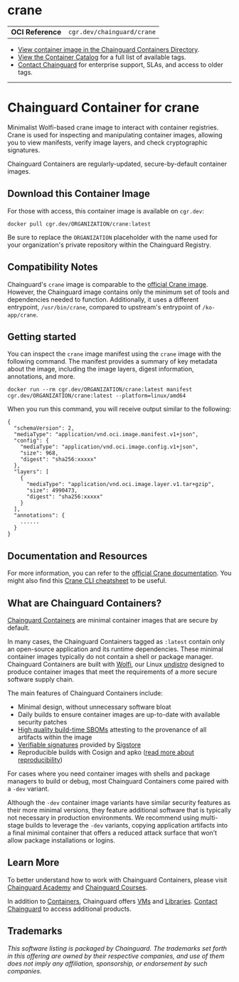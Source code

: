 <!--monopod:start-->
# crane
| | |
| - | - |
| **OCI Reference** | `cgr.dev/chainguard/crane` |


* [View container image in the Chainguard Containers Directory](https://images.chainguard.dev/directory/image/crane/overview).
* [View the Container Catalog](https://console.chainguard.dev/images/catalog) for a full list of available tags.
* [Contact Chainguard](https://www.chainguard.dev/contact?utm_source=readmes) for enterprise support, SLAs, and access to older tags.

---
<!--monopod:end-->

<!--overview:start-->
# Chainguard Container for crane

Minimalist Wolfi-based crane image to interact with container registries. Crane is used for inspecting and manipulating container images, allowing you to view manifests, verify image layers, and check cryptographic signatures.

Chainguard Containers are regularly-updated, secure-by-default container images.
<!--overview:end-->

<!--getting:start-->
## Download this Container Image
For those with access, this container image is available on `cgr.dev`:

```
docker pull cgr.dev/ORGANIZATION/crane:latest
```

Be sure to replace the `ORGANIZATION` placeholder with the name used for your organization's private repository within the Chainguard Registry.
<!--getting:end-->

<!--body:start-->
## Compatibility Notes

Chainguard's `crane` image is comparable to the [official Crane image](gcr.io/go-containerregistry/crane). However, the Chainguard image contains only the minimum set of tools and dependencies needed to function. Additionally, it uses a different entrypoint, `/usr/bin/crane`, compared to upstream's entrypoint of `/ko-app/crane`.

## Getting started

You can inspect the `crane` image manifest using the `crane` image with the following command. The manifest provides a summary of key metadata about the image, including the image layers, digest information, annotations, and more.

```shell
docker run --rm cgr.dev/ORGANIZATION/crane:latest manifest cgr.dev/ORGANIZATION/crane:latest --platform=linux/amd64
```

When you run this command, you will receive output similar to the following:

```
{
  "schemaVersion": 2,
  "mediaType": "application/vnd.oci.image.manifest.v1+json",
  "config": {
    "mediaType": "application/vnd.oci.image.config.v1+json",
    "size": 968,
    "digest": "sha256:xxxxx"
  },
  "layers": [
    {
      "mediaType": "application/vnd.oci.image.layer.v1.tar+gzip",
      "size": 4990473,
      "digest": "sha256:xxxxx"
    }
  ],
  "annotations": {
    ......
  }
}
```

## Documentation and Resources

For more information, you can refer to the [official Crane documentation](https://gocrane.io/docs/). You might also find this [Crane CLI cheatsheet](https://github.com/google/go-containerregistry/blob/main/cmd/crane/doc/crane.md) to be useful.
<!--body:end-->

## What are Chainguard Containers?

[Chainguard Containers](https://www.chainguard.dev/containers?utm_source=readmes) are minimal container images that are secure by default. 

In many cases, the Chainguard Containers tagged as `:latest` contain only an open-source application and its runtime dependencies. These minimal container images typically do not contain a shell or package manager. Chainguard Containers are built with [Wolfi](https://edu.chainguard.dev/open-source/wolfi/overview?utm_source=readmes), our Linux _[undistro](https://edu.chainguard.dev/open-source/wolfi/overview/#why-undistro)_ designed to produce container images that meet the requirements of a more secure software supply chain.

The main features of Chainguard Containers include:

* Minimal design, without unnecessary software bloat
* Daily builds to ensure container images are up-to-date with available security patches
* [High quality build-time SBOMs](https://edu.chainguard.dev/chainguard/chainguard-images/working-with-images/retrieve-image-sboms/?utm_source=readmes) attesting to the provenance of all artifacts within the image
* [Verifiable signatures](https://edu.chainguard.dev/chainguard/chainguard-images/working-with-images/retrieve-image-sboms/) provided by [Sigstore](https://edu.chainguard.dev/open-source/sigstore/cosign/an-introduction-to-cosign/?utm_source=readmes)
* Reproducible builds with Cosign and apko ([read more about reproducibility](https://www.chainguard.dev/unchained/reproducing-chainguards-reproducible-image-builds?utm_source=readmes))

For cases where you need container images with shells and package managers to build or debug, most Chainguard Containers come paired with a `-dev` variant.

Although the `-dev` container image variants have similar security features as their more minimal versions, they feature additional software that is typically not necessary in production environments. We recommend using multi-stage builds to leverage the `-dev` variants, copying application artifacts into a final minimal container that offers a reduced attack surface that won’t allow package installations or logins.

## Learn More

To better understand how to work with Chainguard Containers, please visit [Chainguard Academy](https://edu.chainguard.dev/?utm_source=readmes) and [Chainguard Courses](https://courses.chainguard.dev/?utm_source=readmes).

In addition to [Containers](https://www.chainguard.dev/containers?utm_source=readmes), Chainguard offers [VMs](https://www.chainguard.dev/vms?utm_source=readmes) and [Libraries](https://www.chainguard.dev/libraries?utm_source=readmes). [Contact Chainguard](https://www.chainguard.dev/contact?utm_source=readmes) to access additional products. 

## Trademarks

_This software listing is packaged by Chainguard. The trademarks set forth in this offering are owned by their respective companies, and use of them does not imply any affiliation, sponsorship, or endorsement by such companies._